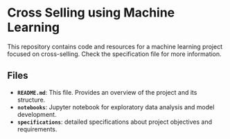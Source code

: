 # Cross Selling using Machine Learning

This repository contains code and resources for a machine learning project focused on cross-selling. Check the specification file for more information.

## Files

- **`README.md`**: This file. Provides an overview of the project and its structure.
- **`notebooks`**: Jupyter notebook for exploratory data analysis and model development.
- **`specifications`**: detailed specifications about project objectives and requirements.


